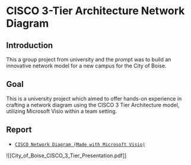 # CISCO 3-Tier Architecture Network Diagram

## Introduction

This a group project from university and the prompt was to build an innovative network model for a new campus for the City of Boise.

## Goal

This is a university project which aimed to offer hands-on experience in crafting a network diagram using the CISCO 3 Tier Architecture model, utilizing Microsoft Visio within a team setting.

## Report

- [`CISCO Network Diagram (Made with Microsoft Visio)`](https://github.com/sammig6i/city_of_boise_cisco_3tier_network/blob/main/cisco_3_layer_network_model.pdf)

![[City_of_Boise_CISCO_3_Tier_Presentation.pdf]]

<object 
src="City_of_Boise_CISCO_3_Tier_Presentation.pdf" 
width=700px 
height=700px
type="application/pdf">

</object>

